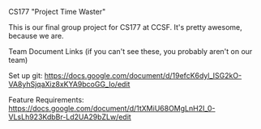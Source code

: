 CS177 "Project Time Waster"

This is our final group project for CS177 at CCSF. It's pretty awesome, because we are.

Team Document Links (if you can't see these, you probably aren't on our team)

Set up git: https://docs.google.com/document/d/19efcK6dyl_ISG2kO-VA8yhSjqaXiz8xKYA9bcoGG_Io/edit

Feature Requirements: https://docs.google.com/document/d/1tXMiU68OMgLnH2I_0-VLsLh923KdbBr-Ld2UA29bZLw/edit

